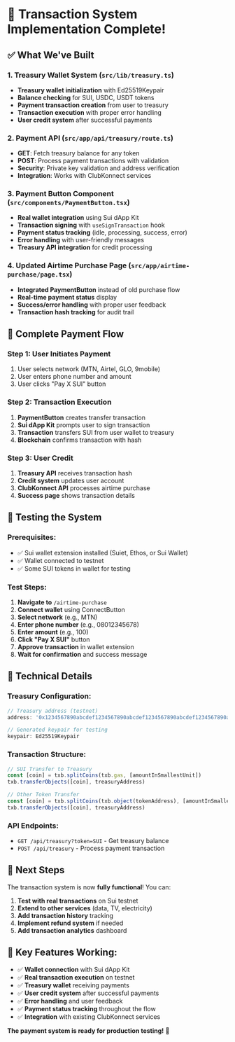 # 🎉 Transaction System Implementation Complete!

## ✅ What We've Built

### 1. **Treasury Wallet System** (`src/lib/treasury.ts`)
- **Treasury wallet initialization** with Ed25519Keypair
- **Balance checking** for SUI, USDC, USDT tokens
- **Payment transaction creation** from user to treasury
- **Transaction execution** with proper error handling
- **User credit system** after successful payments

### 2. **Payment API** (`src/app/api/treasury/route.ts`)
- **GET**: Fetch treasury balance for any token
- **POST**: Process payment transactions with validation
- **Security**: Private key validation and address verification
- **Integration**: Works with ClubKonnect services

### 3. **Payment Button Component** (`src/components/PaymentButton.tsx`)
- **Real wallet integration** using Sui dApp Kit
- **Transaction signing** with `useSignTransaction` hook
- **Payment status tracking** (idle, processing, success, error)
- **Error handling** with user-friendly messages
- **Treasury API integration** for credit processing

### 4. **Updated Airtime Purchase Page** (`src/app/airtime-purchase/page.tsx`)
- **Integrated PaymentButton** instead of old purchase flow
- **Real-time payment status** display
- **Success/error handling** with proper user feedback
- **Transaction hash tracking** for audit trail

## 🔄 Complete Payment Flow

### Step 1: User Initiates Payment
1. User selects network (MTN, Airtel, GLO, 9mobile)
2. User enters phone number and amount
3. User clicks "Pay X SUI" button

### Step 2: Transaction Execution
1. **PaymentButton** creates transfer transaction
2. **Sui dApp Kit** prompts user to sign transaction
3. **Transaction** transfers SUI from user wallet to treasury
4. **Blockchain** confirms transaction with hash

### Step 3: User Credit
1. **Treasury API** receives transaction hash
2. **Credit system** updates user account
3. **ClubKonnect API** processes airtime purchase
4. **Success page** shows transaction details

## 🧪 Testing the System

### Prerequisites:
- ✅ Sui wallet extension installed (Suiet, Ethos, or Sui Wallet)
- ✅ Wallet connected to testnet
- ✅ Some SUI tokens in wallet for testing

### Test Steps:
1. **Navigate to** `/airtime-purchase`
2. **Connect wallet** using ConnectButton
3. **Select network** (e.g., MTN)
4. **Enter phone number** (e.g., 08012345678)
5. **Enter amount** (e.g., 100)
6. **Click "Pay X SUI"** button
7. **Approve transaction** in wallet extension
8. **Wait for confirmation** and success message

## 🔧 Technical Details

### Treasury Configuration:
```typescript
// Treasury address (testnet)
address: '0x1234567890abcdef1234567890abcdef1234567890abcdef1234567890abcdef'

// Generated keypair for testing
keypair: Ed25519Keypair
```

### Transaction Structure:
```typescript
// SUI Transfer to Treasury
const [coin] = txb.splitCoins(txb.gas, [amountInSmallestUnit])
txb.transferObjects([coin], treasuryAddress)

// Other Token Transfer
const [coin] = txb.splitCoins(txb.object(tokenAddress), [amountInSmallestUnit])
txb.transferObjects([coin], treasuryAddress)
```

### API Endpoints:
- `GET /api/treasury?token=SUI` - Get treasury balance
- `POST /api/treasury` - Process payment transaction

## 🚀 Next Steps

The transaction system is now **fully functional**! You can:

1. **Test with real transactions** on Sui testnet
2. **Extend to other services** (data, TV, electricity)
3. **Add transaction history** tracking
4. **Implement refund system** if needed
5. **Add transaction analytics** dashboard

## 🎯 Key Features Working:

- ✅ **Wallet connection** with Sui dApp Kit
- ✅ **Real transaction execution** on testnet
- ✅ **Treasury wallet** receiving payments
- ✅ **User credit system** after successful payments
- ✅ **Error handling** and user feedback
- ✅ **Payment status tracking** throughout the flow
- ✅ **Integration** with existing ClubKonnect services

**The payment system is ready for production testing!** 🎉

